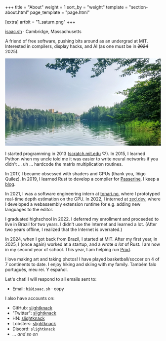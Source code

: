+++
title = "About"
weight = 1
sort_by = "weight"
template = "section-about.html"
page_template = "page.html"

[extra]
artbit = "1_saturn.png"
+++

<div class="tag">
  <a href ="https://isaac.sh">isaac.sh</a> · Cambridge, Massachusetts
</div>

A friend of free software, pushing bits around as an undergrad at MIT. Interested in compilers, display hacks, and AI (as one must be in <s>2024</s> 2025).

<div class="shader">
    <img
        src="/content/path.jpg"
        alt="A trail weaving through the mountains on a cold spring day"
    >
        <div class="shader_layer specular">
            <!-- <div class="shader_layer mask"></div> -->
        </div>
    </img>
</div>

I started programming in 2013 ([scratch.mit.edu](https://scratch.mit.edu) ♡). In 2015, I learned Python when my uncle told me it was easier to write neural networks if you didn't ... uh ... hardcode the matrix multiplication routines.

In 2017, I became obsessed with shaders and GPUs (thank you, Iñigo Quilez). In 2019, I learned Rust to develop a compiler for [Passerine](/passerine). I keep a [blog](/blog).

In 2021, I was a software engineering intern at [tonari.no](https://tonari.no), where I prototyped real-time depth estimation on the GPU. In 2022, I interned at [zed.dev](https://zed.dev), where I developed a webassembly extension runtime for e.g. adding new languages to the editor.

I graduated highschool in 2022. I deferred my enrollment and proceeded to live in Brazil for two years. I didn't use the Internet and learned a lot. (After two years offline, I realized that the Internet is overrated.)

In 2024, when I got back from Brazil, I started at MIT. After my first year, in 2025, I (once again) worked at a startup, and a wrote _a lot_ of Rust. I am now in my second year of school. This year, I am helping run [Prod](https://prod.so).

I love making art and taking photos! I have played basketball/soccer on 4 of 7 continents to date. I enjoy hiking and skiing with my family. Também falo português, meu rei. Y español.

Let's chat! I will respond to all emails sent to:

- Email: `hi@isaac.sh` · <span class=pill><a class="tag" onclick="navigator.clipboard.writeText('hi@isaac.sh'); this.innerText='copied!'; this.style.backgroundColor='var(--fill-accent)'; this.style.color='var(--fill-bg)';" style="cursor: copy;">copy</a></span>

I also have accounts on:

- GitHub: [slightknack](https://github.com/slightknack)
- "Twitter": [slightknack](https://x.com/slightknack)
- HN: [slightknack](https://news.ycombinator.com/threads?id=slightknack)
- Lobsters: [slightknack](https://lobste.rs/~slightknack/threads)
- Discord: `slightknack`
- *... and so on*

<!-- For a full list of my accounts, keypairs, and domains, check [elsewhere](https://elsewhere.isaac.sh). -->

<style>
    .shader * {
        margin: 0;
        padding: 0;
    }

    .shader {
        position: relative;
        overflow: hidden;
        backface-visibility: hidden; /* to force GPU performance */
    }

    .shader img {
        object-fit: cover;
    }

    .shader_layer {
        background: black;
        position: absolute;
        left: 0;
        top: 0;
        width: 100%;
        height: 100%;
        background-size: 100%;
        background-position: center;
    }

    .specular {
        mix-blend-mode: color-dodge;
        background-attachment: fixed;
        background-image: linear-gradient(180deg, black, #04348C77 30%, #E8172177 100%);
    }

    .mask {
        mix-blend-mode: multiply;
        background-image: linear-gradient(180deg, black 20%, #3c5e6d 35%, #f4310e, #f58308 80%, black);
    }
</style>
